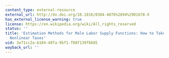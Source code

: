 ```yaml
---
content_type: external-resource
external_url: http://dx.doi.org/10.1016/0304-4076%2894%2901678-X
has_external_license_warning: true
license: https://en.wikipedia.org/wiki/All_rights_reserved
status: ''
title: 'Estimation Methods for Male Labor Supply Functions: How to Take Account of
  Nonlinear Taxes'
uid: 3e71cc2a-b184-48fa-9bf1-f08f139fb685
wayback_url: ''
---
```

